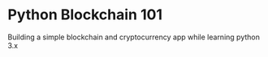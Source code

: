 # Python Blockchain 101

Building a simple blockchain and cryptocurrency app while learning python 3.x
